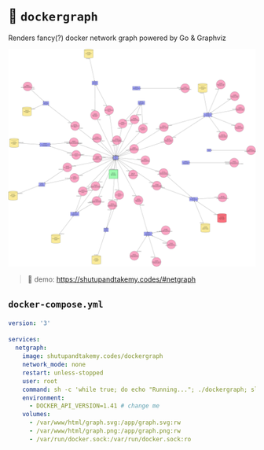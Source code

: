 # :whale2: `dockergraph`
Renders fancy(?) docker network graph powered by Go & Graphviz

![](/docs/graph.svg)
> :link: demo: https://shutupandtakemy.codes/#netgraph

## `docker-compose.yml`
```yml
version: '3'

services:
  netgraph:
    image: shutupandtakemy.codes/dockergraph
    network_mode: none
    restart: unless-stopped
    user: root
    command: sh -c 'while true; do echo "Running..."; ./dockergraph; sleep 30; done'
    environment:
      - DOCKER_API_VERSION=1.41 # change me
    volumes:
      - /var/www/html/graph.svg:/app/graph.svg:rw
      - /var/www/html/graph.png:/app/graph.png:rw
      - /var/run/docker.sock:/var/run/docker.sock:ro
```
